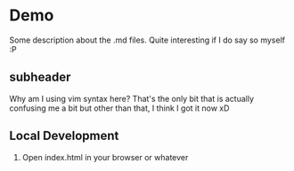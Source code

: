 # Demo

Some description about the .md files. Quite interesting if I do say so myself :P

## subheader

Why am I using vim syntax here? That's the only bit that is actually confusing me a bit but other than that, I think I got it now xD

## Local Development

1. Open index.html in your browser or whatever
